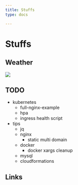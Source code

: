 ```yaml
---
title: Stuffs
type: docs

---
```


# Stuffs

## Weather

![](https://wttr.in/MyLocation.png?)

## TODO

* kubernetes
    * full-nginx-example
    * hpa
    * ingress health script
* tips
    * jq
    * nginx
        * static multi domain
    * docker
        * docker xargs cleanup
    * mysql
    * cloudformations

## Links
